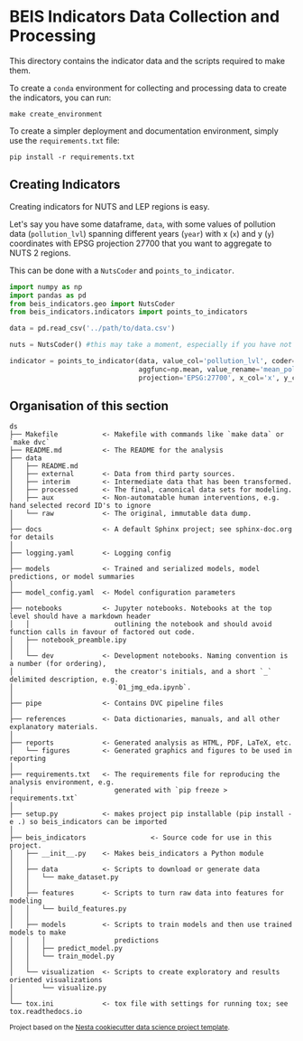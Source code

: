 # BEIS Indicators Data Collection and Processing

This directory contains the indicator data and the scripts required to make them.

To create a `conda` environment for collecting and processing data to create the indicators,
you can run:

```
make create_environment
```

To create a simpler deployment and documentation environment, simply use the `requirements.txt` file:

```
pip install -r requirements.txt
```

## Creating Indicators

Creating indicators for NUTS and LEP regions is easy.

Let's say you have some dataframe, `data`, with some values of pollution data (`pollution_lvl`) spanning different years (`year`) with x (`x`) and y (`y`) coordinates with EPSG projection 27700 that you want to aggregate to NUTS 2 regions.

This can be done with a `NutsCoder` and `points_to_indicator`.

```python
import numpy as np
import pandas as pd
from beis_indicators.geo import NutsCoder
from beis_indicators.indicators import points_to_indicators

data = pd.read_csv('../path/to/data.csv')

nuts = NutsCoder() #this may take a moment, especially if you have not downloaded the shapefiles

indicator = points_to_indicator(data, value_col='pollution_lvl', coder=nuts,
                                aggfunc=np.mean, value_rename='mean_pollution',
                                projection='EPSG:27700', x_col='x', y_col='y')

```

## Organisation of this section

```
ds
├── Makefile           <- Makefile with commands like `make data` or `make dvc`
├── README.md          <- The README for the analysis
├── data
│   ├── README.md
│   ├── external       <- Data from third party sources.
│   ├── interim        <- Intermediate data that has been transformed.
│   ├── processed      <- The final, canonical data sets for modeling.
│   ├── aux            <- Non-automatable human interventions, e.g. hand selected record ID's to ignore
│   └── raw            <- The original, immutable data dump.
│
├── docs               <- A default Sphinx project; see sphinx-doc.org for details
│
├── logging.yaml       <- Logging config
│
├── models             <- Trained and serialized models, model predictions, or model summaries
│
├── model_config.yaml  <- Model configuration parameters
│
├── notebooks          <- Jupyter notebooks. Notebooks at the top level should have a markdown header
│   │                     outlining the notebook and should avoid function calls in favour of factored out code.
│   ├── notebook_preamble.ipy
│   │
│   └── dev            <- Development notebooks. Naming convention is a number (for ordering),
│                         the creator's initials, and a short `_` delimited description, e.g.
│                         `01_jmg_eda.ipynb`.
│
├── pipe               <- Contains DVC pipeline files
│
├── references         <- Data dictionaries, manuals, and all other explanatory materials.
│
├── reports            <- Generated analysis as HTML, PDF, LaTeX, etc.
│   └── figures        <- Generated graphics and figures to be used in reporting
│
├── requirements.txt   <- The requirements file for reproducing the analysis environment, e.g.
│                         generated with `pip freeze > requirements.txt`
│
├── setup.py           <- makes project pip installable (pip install -e .) so beis_indicators can be imported
│
├── beis_indicators                <- Source code for use in this project.
│   ├── __init__.py    <- Makes beis_indicators a Python module
│   │
│   ├── data           <- Scripts to download or generate data
│   │   └── make_dataset.py
│   │
│   ├── features       <- Scripts to turn raw data into features for modeling
│   │   └── build_features.py
│   │
│   ├── models         <- Scripts to train models and then use trained models to make
│   │   │                 predictions
│   │   ├── predict_model.py
│   │   └── train_model.py
│   │
│   └── visualization  <- Scripts to create exploratory and results oriented visualizations
│       └── visualize.py
│
└── tox.ini            <- tox file with settings for running tox; see tox.readthedocs.io
```

<p><small>Project based on the <a target="_blank" href="https://github.com/nestauk/cookiecutter-data-science-nesta">Nesta cookiecutter data science project template</a>.</small></p>
